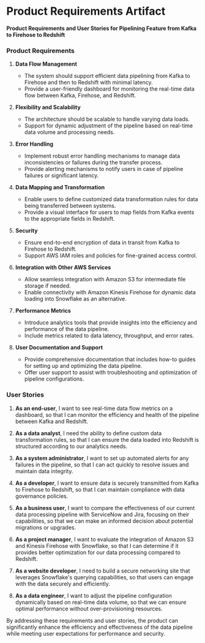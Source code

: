 # Product Requirements Artifact

**Product Requirements and User Stories for Pipelining Feature from Kafka to Firehose to Redshift**

### Product Requirements

1. **Data Flow Management**
   - The system should support efficient data pipelining from Kafka to Firehose and then to Redshift with minimal latency.
   - Provide a user-friendly dashboard for monitoring the real-time data flow between Kafka, Firehose, and Redshift.

2. **Flexibility and Scalability**
   - The architecture should be scalable to handle varying data loads.
   - Support for dynamic adjustment of the pipeline based on real-time data volume and processing needs.

3. **Error Handling**
   - Implement robust error handling mechanisms to manage data inconsistencies or failures during the transfer process.
   - Provide alerting mechanisms to notify users in case of pipeline failures or significant latency.

4. **Data Mapping and Transformation**
   - Enable users to define customized data transformation rules for data being transferred between systems.
   - Provide a visual interface for users to map fields from Kafka events to the appropriate fields in Redshift.

5. **Security**
   - Ensure end-to-end encryption of data in transit from Kafka to Firehose to Redshift.
   - Support AWS IAM roles and policies for fine-grained access control.

6. **Integration with Other AWS Services**
   - Allow seamless integration with Amazon S3 for intermediate file storage if needed.
   - Enable connectivity with Amazon Kinesis Firehose for dynamic data loading into Snowflake as an alternative.

7. **Performance Metrics**
   - Introduce analytics tools that provide insights into the efficiency and performance of the data pipeline.
   - Include metrics related to data latency, throughput, and error rates.

8. **User Documentation and Support**
   - Provide comprehensive documentation that includes how-to guides for setting up and optimizing the data pipeline.
   - Offer user support to assist with troubleshooting and optimization of pipeline configurations.

### User Stories

1. **As an end-user**, I want to see real-time data flow metrics on a dashboard, so that I can monitor the efficiency and health of the pipeline between Kafka and Redshift.

2. **As a data analyst**, I need the ability to define custom data transformation rules, so that I can ensure the data loaded into Redshift is structured according to our analytics needs.

3. **As a system administrator**, I want to set up automated alerts for any failures in the pipeline, so that I can act quickly to resolve issues and maintain data integrity.

4. **As a developer**, I want to ensure data is securely transmitted from Kafka to Firehose to Redshift, so that I can maintain compliance with data governance policies.

5. **As a business user**, I want to compare the effectiveness of our current data processing pipeline with ServiceNow and Jira, focusing on their capabilities, so that we can make an informed decision about potential migrations or upgrades.

6. **As a project manager**, I want to evaluate the integration of Amazon S3 and Kinesis Firehose with Snowflake, so that I can determine if it provides better optimization for our data processing compared to Redshift.

7. **As a website developer**, I need to build a secure networking site that leverages Snowflake's querying capabilities, so that users can engage with the data securely and efficiently.

8. **As a data engineer**, I want to adjust the pipeline configuration dynamically based on real-time data volume, so that we can ensure optimal performance without over-provisioning resources. 

By addressing these requirements and user stories, the product can significantly enhance the efficiency and effectiveness of the data pipeline while meeting user expectations for performance and security.